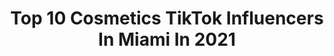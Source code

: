 ---
title: Top 10 Cosmetics TikTok Influencers In Miami In 2021
description: >-
  Find top cosmetics TikTok influencers in Miami in 2021. Most popular hashtags: #fyp #makeup #foryou #foryoupage.
platform: TikTok
hits: 5
text_top: Identify the most popular TikTok accounts on inBeat.
text_bottom: Our database has 5 TikTok influencers like this in Miami, United States for you to connect with.
profiles:
  - username: "nicoleiutinskas"
    fullname: >-
      Nicole Iutinskas
    bio: >-
      IG: Nicole_iutinskas SC: Noel.iutinskas 24 /AZ Bi🏳️‍🌈
    location: "United States"
    followers: 38600
    engagement: 217
    commentsToLikes: 0.012895
    id: ckd6croki54870j23pqdtliwj
    verified: false
    hashtags: "#foryou, #viral, #bbl, #fyp"
  - username: "makeupbylaura2233"
    fullname: >-
      makeupbylaura2233
    bio: >-
      Math Teacher💖 Makeup ☀️Florida☀️ PR - makeupbylaura2233@gmail.com
    location: "United States"
    followers: 2766
    engagement: 572
    commentsToLikes: 0.153976
    id: ck9ej98yi1kdc0j78slb0tzw6
    verified: false
    hashtags: "#motd, #makeuplover, #millennial, #tutorial"
  - username: "savantress"
    fullname: >-
      Lit Wikipedia
    bio: >-
      harvard grad servin facts⚡️skincare brand founder ⚡️creator⚡️25⚡️IG:@mirelbaysal
    location: "United States"
    followers: 6145
    engagement: 514
    commentsToLikes: 0.056222
    id: ckb9if6kr8usf0j239wppk3k5
    verified: false
    hashtags: "#foryou, #werkitfromhome, #home, #fyp"
  - username: "mikeruiz86"
    fullname: >-
      Mike Ruiz
    bio: >-
      Photographer, director, INSTAGRAM ⬆️ video chat live with me at link below ⬇️
    location: "United States"
    followers: 718700
    engagement: 710
    commentsToLikes: 0.012024
    id: ck8fbx2k859fq0j78ipt1gkul
    verified: false
    hashtags: "#fashion, #fy, #mikeruiz, #mikeruizphotography"
  - username: "sheafilling"
    fullname: >-
      Shea Filling
    bio: >-
      Hello beautiful people! ❤️ Vote for me to be on the cover of MAXIM MAGAZINE
    location: "United States"
    followers: 20900
    engagement: 623
    commentsToLikes: 0.032209
    id: ckcuh2019fgki0j236nkoz8q2
    verified: false
    hashtags: "#blonde, #goals, #thesecret, #fashion"
  - username: "lipfix_cosmetics"
    fullname: >-
      ✨Lipgloss Business✨
    bio: >-
      ✊🏻✊🏼✊🏽✊🏾✊🏿 Giveaway at 150k💖 Insta⬆️ YouTube: Lipfix Cosmetics
    location: "United States"
    followers: 123400
    engagement: 2121
    commentsToLikes: 0.028002
    id: ck9pm9m3k88ze0j784ceyaswn
    verified: false
    hashtags: "#fun, #smallbusiness, #lipgloss, #lipfix"
  - username: "marieclaire.popernik"
    fullname: >-
      Marieclaire Popernik
    bio: >-
      shop the link below! go follow my business page @marieclaire.cosmetics
    location: "United States"
    followers: 88600
    engagement: 2192
    commentsToLikes: 0.013943
    id: ck8z8ny64uwv30j78aal4fkes
    verified: false
    hashtags: "#tiktoktaughtme, #foryoupage, #theoldguard, #fyp"
  - username: "ofracosmetics"
    fullname: >-
      Ofra Cosmetics
    bio: >-
      OFRA Cosmetics 🇺🇸Made in the USA 🐰Cruelty-Free Cosmetics 💗Makeup & Skincare
    location: "United States"
    followers: 20300
    engagement: 1563
    commentsToLikes: 0.076807
    id: ck9c4m8lnq4t60j78g00u940a
    verified: false
    hashtags: "#lipstick, #ghostphotoshoot, #amazonprime, #dayinmylife"
  - username: "olgaavezbakiev"
    fullname: >-
      Olga Avezbakiev
    bio: >-
      Thank You all for love and support! Check out my daughter's cosmetic business!
    location: "United States"
    followers: 2662
    engagement: 1232
    commentsToLikes: 0.084778
    id: ckcdf7ezy6hix0j23fjpaow61
    verified: false
    hashtags: "#holidayseason, #viral, #lipscrub, #happyhalloween"
  - username: "waykint"
    fullname: >-
      kayla
    bio: >-
      24 | OH | waykintcustoms on Etsy | waykint cosmetics on facebook 🥰
    location: "United States"
    followers: 5566
    engagement: 1170
    commentsToLikes: 0.053336
    id: ckc7wx75azvsc0j23igkzuus3
    verified: false
    hashtags: "#unitedwedance, #browneyes, #fyp, #hi"
---